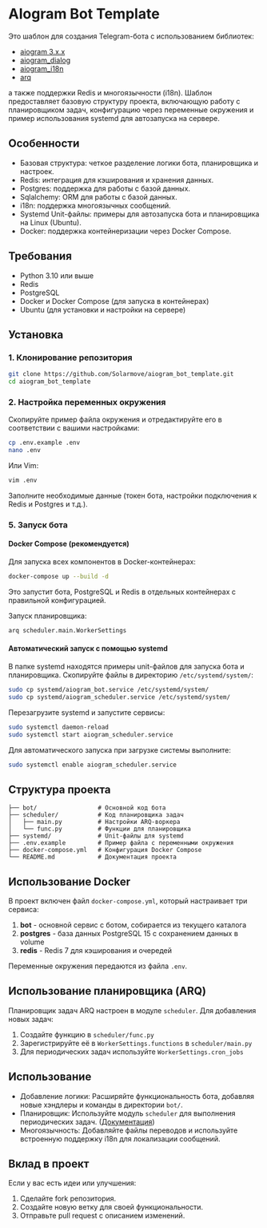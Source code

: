 # AIogram Bot Template

Это шаблон для создания Telegram-бота с использованием библиотек:
- [aiogram 3.x.x](https://github.com/aiogram/aiogram)
- [aiogram_dialog](https://github.com/Tishka17/aiogram_dialog)
- [aiogram_i18n](https://github.com/aiogram/i18n)
- [arq](https://github.com/python-arq/arq)

а также поддержки Redis и многоязычности (i18n).
Шаблон предоставляет базовую структуру проекта,
включающую работу с планировщиком задач, конфигурацию через переменные окружения и пример
использования systemd для автозапуска на сервере.

## Особенности

- Базовая структура: четкое разделение логики бота, планировщика и настроек.
- Redis: интеграция для кэширования и хранения данных.
- Postgres: поддержка для работы с базой данных.
- Sqlalchemy: ORM для работы с базой данных.
- i18n: поддержка многоязычных сообщений.
- Systemd Unit-файлы: примеры для автозапуска бота и планировщика на Linux (Ubuntu).
- Docker: поддержка контейнеризации через Docker Compose.

## Требования

- Python 3.10 или выше
- Redis
- PostgreSQL
- Docker и Docker Compose (для запуска в контейнерах)
- Ubuntu (для установки и настройки на сервере)

## Установка

### 1. Клонирование репозитория

```bash
git clone https://github.com/Solarmove/aiogram_bot_template.git
cd aiogram_bot_template
```


### 2. Настройка переменных окружения

Скопируйте пример файла окружения и отредактируйте его в соответствии с вашими настройками:

```bash
cp .env.example .env
nano .env
```

Или Vim:

```bash
vim .env
```

Заполните необходимые данные (токен бота, настройки подключения к Redis и Postgres и т.д.).

### 5. Запуск бота

#### Docker Compose (рекомендуется)

Для запуска всех компонентов в Docker-контейнерах:

```bash
docker-compose up --build -d
```

Это запустит бота, PostgreSQL и Redis в отдельных контейнерах с правильной конфигурацией.

Запуск планировщика:

```bash
arq scheduler.main.WorkerSettings
```

#### Автоматический запуск с помощью systemd

В папке systemd находятся примеры unit-файлов для запуска бота и планировщика. Скопируйте файлы в
директорию `/etc/systemd/system/`:

```bash
sudo cp systemd/aiogram_bot.service /etc/systemd/system/
sudo cp systemd/aiogram_scheduler.service /etc/systemd/system/
```

Перезагрузите systemd и запустите сервисы:

```bash
sudo systemctl daemon-reload
sudo systemctl start aiogram_scheduler.service
```

Для автоматического запуска при загрузке системы выполните:

```bash
sudo systemctl enable aiogram_scheduler.service
```

## Структура проекта

```
├── bot/                 # Основной код бота
├── scheduler/           # Код планировщика задач
│   ├── main.py          # Настройки ARQ-воркера
│   └── func.py          # Функции для планировщика
├── systemd/             # Unit-файлы для systemd
├── .env.example         # Пример файла с переменными окружения
├── docker-compose.yml   # Конфигурация Docker Compose
└── README.md            # Документация проекта
```

## Использование Docker

В проект включен файл `docker-compose.yml`, который настраивает три сервиса:

1. **bot** - основной сервис с ботом, собирается из текущего каталога
2. **postgres** - база данных PostgreSQL 15 с сохранением данных в volume
3. **redis** - Redis 7 для кэширования и очередей

Переменные окружения передаются из файла `.env`.

## Использование планировщика (ARQ)

Планировщик задач ARQ настроен в модуле `scheduler`. Для добавления новых задач:

1. Создайте функцию в `scheduler/func.py`
2. Зарегистрируйте её в `WorkerSettings.functions` в `scheduler/main.py`
3. Для периодических задач используйте `WorkerSettings.cron_jobs`

## Использование

- Добавление логики: Расширяйте функциональность бота, добавляя новые хэндлеры и команды в
  директории `bot/`.
- Планировщик: Используйте модуль `scheduler` для выполнения периодических
  задач. ([Документация](https://arq-docs.helpmanual.io/))
- Многоязычность: Добавляйте файлы переводов и используйте встроенную поддержку i18n для локализации
  сообщений.

## Вклад в проект

Если у вас есть идеи или улучшения:

1. Сделайте fork репозитория.
2. Создайте новую ветку для своей функциональности.
3. Отправьте pull request с описанием изменений.
